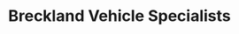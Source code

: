 ---
title: "Breckland Vehicle Specialists"
url: /brandon/breckland-vehicle-specialists/
shop: Autowerkstatt
---